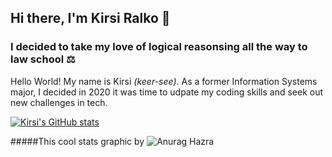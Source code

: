 ## Hi there, I'm Kirsi Ralko 👋

### I decided to take my love of logical reasonsing all the way to law school ⚖️

Hello World! My name is Kirsi <em>(keer-see)</em>.  As a former Information Systems major, I decided in 2020 it was time to udpate my coding skills and seek out new challenges in tech.

[![Kirsi's GitHub stats](https://github-readme-stats.vercel.app/api?username=kirsralk&theme=dracula&show_icons=true)](https://github.com/kirsralk/github-readme-stats)  

#####This cool stats graphic by ![Anurag Hazra](https://github.com/anuraghazra/github-readme-stats#github-stats-card)
<!--
**kirsralk/kirsralk** is a ✨ _special_ ✨ repository because its `README.md` (this file) appears on your GitHub profile.

Here are some ideas to get you started:

- 🔭 I’m currently working on ...
- 🌱 I’m currently learning ...
- 👯 I’m looking to collaborate on ...
- 🤔 I’m looking for help with ...
- 💬 Ask me about ...
- 📫 How to reach me: ...
- 😄 Pronouns: ...
- ⚡ Fun fact: ...
-->
